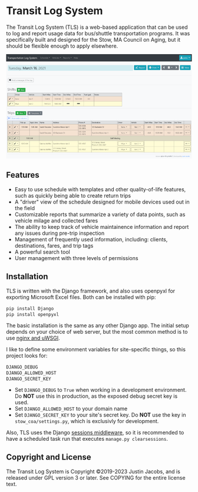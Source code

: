 # Transit Log System

The Transit Log System (TLS) is a web-based application that can be used to log and report usage data for bus/shuttle transportation programs. It was specifically built and designed for the Stow, MA Council on Aging, but it should be flexible enough to apply elsewhere.

![Schedule example](screenshot1.png)

## Features

- Easy to use schedule with templates and other quality-of-life features, such as quickly being able to create return trips
- A "driver" view of the schedule designed for mobile devices used out in the field
- Customizable reports that summarize a variety of data points, such as vehicle milage and collected fares
- The ability to keep track of vehicle maintainence information and report any issues during pre-trip inspection
- Management of frequently used information, including: clients, destinations, fares, and trip tags
- A powerful search tool
- User management with three levels of permissions

## Installation

TLS is written with the Django framework, and also uses openpyxl for exporting Microsoft Excel files. Both can be installed with pip:

    pip install Django
    pip install openpyxl

The basic installation is the same as any other Django app. The initial setup depends on your choice of web server, but the most common method is to use [nginx and uWSGI](https://uwsgi-docs.readthedocs.io/en/latest/tutorials/Django_and_nginx.html).

I like to define some environment variables for site-specific things, so this project looks for:

    DJANGO_DEBUG
    DJANGO_ALLOWED_HOST
    DJANGO_SECRET_KEY

- Set `DJANGO_DEBUG` to `True` when working in a development environment. Do **NOT** use this in production, as the exposed debug secret key is used.
- Set `DJANGO_ALLOWED_HOST` to your domain name
- Set `DJANGO_SECRET_KEY` to your site's secret key. Do **NOT** use the key in `stow_coa/settings.py`, which is exclusivly for development.

Also, TLS uses the Django [sessions middleware](https://docs.djangoproject.com/en/3.1/topics/http/sessions/), so it is recommended to have a scheduled task run that executes `manage.py clearsessions`.

## Copyright and License

The Transit Log System is Copyright ©2019-2023 Justin Jacobs, and is released under GPL version 3 or later. See COPYING for the entire license text.

